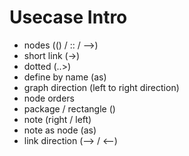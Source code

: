 # Usecase Intro

- nodes (() / :: / -->)
- short link (->)
- dotted (..>)
- define by name (as)
- graph direction (left to right direction)
- node orders
- package / rectangle ()
- note (right / left)
- note as node (as)
- link direction (--> / <--)